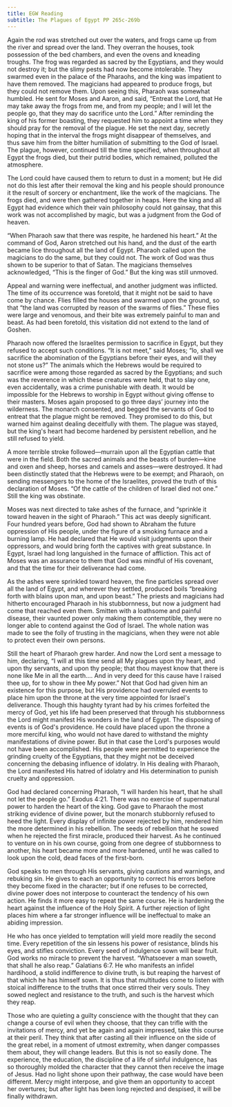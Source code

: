 ```yaml
---
title: EGW Reading
subtitle: The Plagues of Egypt PP 265c-269b
---
```


Again the rod was stretched out over the waters, and frogs came up from the river and spread over the land. They overran the houses, took possession of the bed chambers, and even the ovens and kneading troughs. The frog was regarded as sacred by the Egyptians, and they would not destroy it; but the slimy pests had now become intolerable. They swarmed even in the palace of the Pharaohs, and the king was impatient to have them removed. The magicians had appeared to produce frogs, but they could not remove them. Upon seeing this, Pharaoh was somewhat humbled. He sent for Moses and Aaron, and said, “Entreat the Lord, that He may take away the frogs from me, and from my people; and I will let the people go, that they may do sacrifice unto the Lord.” After reminding the king of his former boasting, they requested him to appoint a time when they should pray for the removal of the plague. He set the next day, secretly hoping that in the interval the frogs might disappear of themselves, and thus save him from the bitter humiliation of submitting to the God of Israel. The plague, however, continued till the time specified, when throughout all Egypt the frogs died, but their putrid bodies, which remained, polluted the atmosphere.

The Lord could have caused them to return to dust in a moment; but He did not do this lest after their removal the king and his people should pronounce it the result of sorcery or enchantment, like the work of the magicians. The frogs died, and were then gathered together in heaps. Here the king and all Egypt had evidence which their vain philosophy could not gainsay, that this work was not accomplished by magic, but was a judgment from the God of heaven.

“When Pharaoh saw that there was respite, he hardened his heart.” At the command of God, Aaron stretched out his hand, and the dust of the earth became lice throughout all the land of Egypt. Pharaoh called upon the magicians to do the same, but they could not. The work of God was thus shown to be superior to that of Satan. The magicians themselves acknowledged, “This is the finger of God.” But the king was still unmoved.

Appeal and warning were ineffectual, and another judgment was inflicted. The time of its occurrence was foretold, that it might not be said to have come by chance. Flies filled the houses and swarmed upon the ground, so that “the land was corrupted by reason of the swarms of flies.” These flies were large and venomous, and their bite was extremely painful to man and beast. As had been foretold, this visitation did not extend to the land of Goshen.

Pharaoh now offered the Israelites permission to sacrifice in Egypt, but they refused to accept such conditions. “It is not meet,” said Moses; “lo, shall we sacrifice the abomination of the Egyptians before their eyes, and will they not stone us?” The animals which the Hebrews would be required to sacrifice were among those regarded as sacred by the Egyptians; and such was the reverence in which these creatures were held, that to slay one, even accidentally, was a crime punishable with death. It would be impossible for the Hebrews to worship in Egypt without giving offense to their masters. Moses again proposed to go three days’ journey into the wilderness. The monarch consented, and begged the servants of God to entreat that the plague might be removed. They promised to do this, but warned him against dealing deceitfully with them. The plague was stayed, but the king's heart had become hardened by persistent rebellion, and he still refused to yield.

A more terrible stroke followed—murrain upon all the Egyptian cattle that were in the field. Both the sacred animals and the beasts of burden—kine and oxen and sheep, horses and camels and asses—were destroyed. It had been distinctly stated that the Hebrews were to be exempt; and Pharaoh, on sending messengers to the home of the Israelites, proved the truth of this declaration of Moses. “Of the cattle of the children of Israel died not one.” Still the king was obstinate.

Moses was next directed to take ashes of the furnace, and “sprinkle it toward heaven in the sight of Pharaoh.” This act was deeply significant. Four hundred years before, God had shown to Abraham the future oppression of His people, under the figure of a smoking furnace and a burning lamp. He had declared that He would visit judgments upon their oppressors, and would bring forth the captives with great substance. In Egypt, Israel had long languished in the furnace of affliction. This act of Moses was an assurance to them that God was mindful of His covenant, and that the time for their deliverance had come.

As the ashes were sprinkled toward heaven, the fine particles spread over all the land of Egypt, and wherever they settled, produced boils “breaking forth with blains upon man, and upon beast.” The priests and magicians had hitherto encouraged Pharaoh in his stubbornness, but now a judgment had come that reached even them. Smitten with a loathsome and painful disease, their vaunted power only making them contemptible, they were no longer able to contend against the God of Israel. The whole nation was made to see the folly of trusting in the magicians, when they were not able to protect even their own persons.

Still the heart of Pharaoh grew harder. And now the Lord sent a message to him, declaring, “I will at this time send all My plagues upon thy heart, and upon thy servants, and upon thy people; that thou mayest know that there is none like Me in all the earth.... And in very deed for this cause have I raised thee up, for to show in thee My power.” Not that God had given him an existence for this purpose, but His providence had overruled events to place him upon the throne at the very time appointed for Israel's deliverance. Though this haughty tyrant had by his crimes forfeited the mercy of God, yet his life had been preserved that through his stubbornness the Lord might manifest His wonders in the land of Egypt. The disposing of events is of God's providence. He could have placed upon the throne a more merciful king, who would not have dared to withstand the mighty manifestations of divine power. But in that case the Lord's purposes would not have been accomplished. His people were permitted to experience the grinding cruelty of the Egyptians, that they might not be deceived concerning the debasing influence of idolatry. In His dealing with Pharaoh, the Lord manifested His hatred of idolatry and His determination to punish cruelty and oppression.

God had declared concerning Pharaoh, “I will harden his heart, that he shall not let the people go.” Exodus 4:21. There was no exercise of supernatural power to harden the heart of the king. God gave to Pharaoh the most striking evidence of divine power, but the monarch stubbornly refused to heed the light. Every display of infinite power rejected by him, rendered him the more determined in his rebellion. The seeds of rebellion that he sowed when he rejected the first miracle, produced their harvest. As he continued to venture on in his own course, going from one degree of stubbornness to another, his heart became more and more hardened, until he was called to look upon the cold, dead faces of the first-born.

God speaks to men through His servants, giving cautions and warnings, and rebuking sin. He gives to each an opportunity to correct his errors before they become fixed in the character; but if one refuses to be corrected, divine power does not interpose to counteract the tendency of his own action. He finds it more easy to repeat the same course. He is hardening the heart against the influence of the Holy Spirit. A further rejection of light places him where a far stronger influence will be ineffectual to make an abiding impression.

He who has once yielded to temptation will yield more readily the second time. Every repetition of the sin lessens his power of resistance, blinds his eyes, and stifles conviction. Every seed of indulgence sown will bear fruit. God works no miracle to prevent the harvest. “Whatsoever a man soweth, that shall he also reap.” Galatians 6:7. He who manifests an infidel hardihood, a stolid indifference to divine truth, is but reaping the harvest of that which he has himself sown. It is thus that multitudes come to listen with stoical indifference to the truths that once stirred their very souls. They sowed neglect and resistance to the truth, and such is the harvest which they reap.

Those who are quieting a guilty conscience with the thought that they can change a course of evil when they choose, that they can trifle with the invitations of mercy, and yet be again and again impressed, take this course at their peril. They think that after casting all their influence on the side of the great rebel, in a moment of utmost extremity, when danger compasses them about, they will change leaders. But this is not so easily done. The experience, the education, the discipline of a life of sinful indulgence, has so thoroughly molded the character that they cannot then receive the image of Jesus. Had no light shone upon their pathway, the case would have been different. Mercy might interpose, and give them an opportunity to accept her overtures; but after light has been long rejected and despised, it will be finally withdrawn.